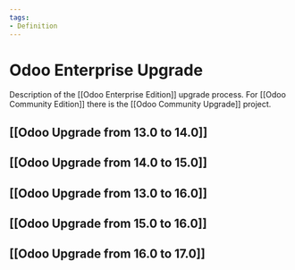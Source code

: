 ```yaml
---
tags:
- Definition
---
```

# Odoo Enterprise Upgrade

Description of the [[Odoo Enterprise Edition]] upgrade process. For [[Odoo Community Edition]] there is the [[Odoo Community Upgrade]] project.

## [[Odoo Upgrade from 13.0 to 14.0]]

## [[Odoo Upgrade from 14.0 to 15.0]]

## [[Odoo Upgrade from 13.0 to 16.0]]

## [[Odoo Upgrade from 15.0 to 16.0]]

## [[Odoo Upgrade from 16.0 to 17.0]]
